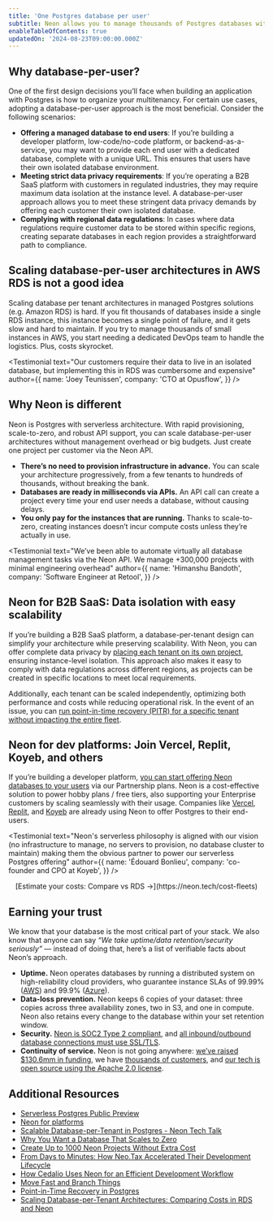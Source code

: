```yaml
---
title: 'One Postgres database per user'
subtitle: Neon allows you to manage thousands of Postgres databases without management or cost overhead. Provision databases in milliseconds and manage them effortlessly via APIs.
enableTableOfContents: true
updatedOn: '2024-08-23T09:00:00.000Z'
---
```


## Why database-per-user?

One of the first design decisions you’ll face when building an application with Postgres is how to organize your multitenancy. For certain use cases, adopting a database-per-user approach is the most beneficial. Consider the following scenarios:

- **Offering a managed database to end users**: If you’re building a developer platform, low-code/no-code platform, or backend-as-a-service, you may want to provide each end user with a dedicated database, complete with a unique URL. This ensures that users have their own isolated database environment.
- **Meeting strict data privacy requirements**: If you’re operating a B2B SaaS platform with customers in regulated industries, they may require maximum data isolation at the instance level. A database-per-user approach allows you to meet these stringent data privacy demands by offering each customer their own isolated database.
- **Complying with regional data regulations**: In cases where data regulations require customer data to be stored within specific regions, creating separate databases in each region provides a straightforward path to compliance.

## Scaling database-per-user architectures in AWS RDS is not a good idea

Scaling database per tenant architectures in managed Postgres solutions (e.g. Amazon RDS) is hard. If you fit thousands of databases inside a single RDS instance, this instance becomes a single point of failure, and it gets slow and hard to maintain. If you try to manage thousands of small instances in AWS, you start needing a dedicated DevOps team to handle the logistics. Plus, costs skyrocket.

<Testimonial
text="Our customers require their data to live in an isolated database, but implementing this in RDS was cumbersome and expensive"
author={{
  name: 'Joey Teunissen',
  company: 'CTO at Opusflow',
}}
/>

## Why Neon is different

Neon is Postgres with serverless architecture. With rapid provisioning, scale-to-zero, and robust API support, you can scale database-per-user architectures without management overhead or big budgets. Just create one project per customer via the Neon API.

- **There’s no need to provision infrastructure in advance.** You can scale your architecture progressively, from a few tenants to hundreds of thousands, without breaking the bank.
- **Databases are ready in milliseconds via APIs.** An API call can create a project every time your end user needs a database, without causing delays.
- **You only pay for the instances that are running.** Thanks to scale-to-zero, creating instances doesn’t incur compute costs unless they’re actually in use.

<Testimonial
text="We’ve been able to automate virtually all database management tasks via the Neon API. We manage +300,000 projects with minimal engineering overhead"
author={{
  name: 'Himanshu Bandoth',
  company: 'Software Engineer at Retool',
}}
/>

## Neon for B2B SaaS: Data isolation with easy scalability

If you’re building a B2B SaaS platform, a database-per-tenant design can simplify your architecture while preserving scalability. With Neon, you can offer complete data privacy by [placing each tenant on its own project](https://neon.tech/docs/manage/overview), ensuring instance-level isolation. This approach also makes it easy to comply with data regulations across different regions, as projects can be created in specific locations to meet local requirements.

Additionally, each tenant can be scaled independently, optimizing both performance and costs while reducing operational risk. In the event of an issue, you can [run point-in-time recovery (PITR) for a specific tenant without impacting the entire fleet](https://neon.tech/docs/guides/branch-restore).

## Neon for dev platforms: Join Vercel, Replit, Koyeb, and others

If you’re building a developer platform, [you can start offering Neon databases to your users](https://neon.tech/partners) via our Partnership plans. Neon is a cost-effective solution to power hobby plans / free tiers, also supporting your Enterprise customers by scaling seamlessly with their usage. Companies like [Vercel](https://neon.tech/blog/neon-postgres-on-vercel), [Replit](https://neon.tech/blog/neon-replit-integration), and [Koyeb](https://www.koyeb.com/blog/serverless-postgres-public-preview) are already using Neon to offer Postgres to their end-users.

<Testimonial
text="Neon's serverless philosophy is aligned with our vision (no infrastructure to manage, no servers to provision, no database cluster to maintain) making them the obvious partner to power our serverless Postgres offering"
author={{
  name: 'Édouard Bonlieu',
  company: 'co-founder and CPO at Koyeb',
}}
/>

<div align="center">
[Estimate your costs: Compare vs RDS →](https://neon.tech/cost-fleets)
</div>

## Earning your trust

We know that your database is the most critical part of your stack. We also know that anyone can say _“We take uptime/data retention/security seriously”_ — instead of doing that, here’s a list of verifiable facts about Neon’s approach.

- **Uptime.** Neon operates databases by running a distributed system on high-reliability cloud providers, who guarantee instance SLAs of 99.99% ([AWS](https://aws.amazon.com/compute/sla/)) and 99.9% ([Azure](https://azure.microsoft.com/files/Features/Reliability/AzureResiliencyInfographic.pdf)).
- **Data-loss prevention.** Neon keeps 6 copies of your dataset: three copies across three availability zones, two in S3, and one in compute. Neon also retains every change to the database within your set retention window.
- **Security.** [Neon is SOC2 Type 2 compliant](https://neon.tech/docs/security/security-overview#soc-2-compliance), and [all inbound/outbound database connections must use SSL/TLS](https://neon.tech/docs/security/security-overview#data-at-rest-encryption).
- **Continuity of service.** Neon is not going anywhere: [we’ve raised $130.6mm in funding](https://techcrunch.com/2024/08/07/database-startup-neon-nabs-a-microsoft-investment/), we have [thousands of customers](https://neon.tech/case-studies), and [our tech is open source using the Apache 2.0 license](https://github.com/neondatabase/neon/blob/main/LICENSE).

## Additional Resources

- [Serverless Postgres Public Preview](https://www.koyeb.com/blog/serverless-postgres-public-preview)
- [Neon for platforms](https://neon.tech/cost-fleets)
- [Scalable Database-per-Tenant in Postgres - Neon Tech Talk](https://www.youtube.com/watch?v=R0-o4TDcb84)
- [Why You Want a Database That Scales to Zero](https://neon.tech/blog/why-you-want-a-database-that-scales-to-zero)
- [Create Up to 1000 Neon Projects Without Extra Cost](https://neon.tech/blog/create-up-to-1000-neon-projects-without-extra-cost)
- [From Days to Minutes: How Neo.Tax Accelerated Their Development Lifecycle](https://neon.tech/blog/from-days-to-minutes-how-neo-tax-accelerated-their-development-lifecycle)
- [How Cedalio Uses Neon for an Efficient Development Workflow](https://neon.tech/blog/how-cedalio-uses-neon-for-an-efficient-development-workflow)
- [Move Fast and Branch Things](https://neon.tech/blog/move-fast-and-branch-things)
- [Point-in-Time Recovery in Postgres](https://neon.tech/blog/point-in-time-recovery-in-postgres)
- [Scaling Database-per-Tenant Architectures: Comparing Costs in RDS and Neon](https://medium.com/@carlotasotos/scaling-database-per-tenant-architectures-comparing-costs-in-rds-and-neon-abc8c55210e5)

<CTA text="Questions?" buttonText="Reach out to us" buttonUrl="/contact-sales" />

